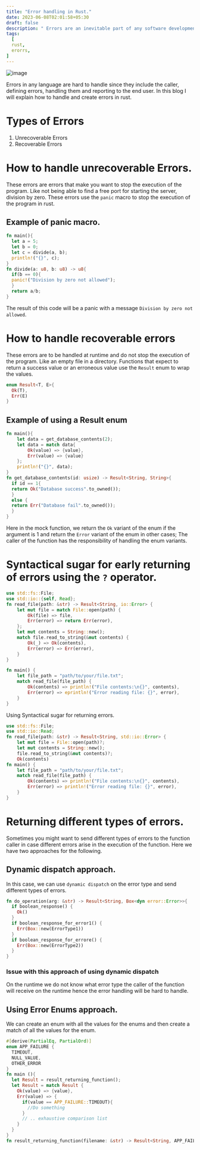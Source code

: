 ```yaml
---
title: "Error handling in Rust."
date: 2023-06-08T02:01:58+05:30
draft: false
description: " Errors are an inevitable part of any software development process, and Rust provides a robust mechanism for managing and handling them. This blog aims to demystify Rust's error handling philosophy, covering its unique features, error types, and various strategies for effectively dealing with errors."
tags:
  [
  rust,
  erorrs,
] 
---
```

![image](https://i.imgur.com/VSG6kWK.jpeg)

Errors in any language are hard to handle since they include the caller, defining errors, handling them and reporting to the end user. In this blog I will explain how to handle and create errors in rust.

# Types of Errors 
1. Unrecoverable Errors
2. Recoverable Errors

# How to handle unrecoverable Errors.

These errors are errors that make you want to stop the execution of the program. Like not being able to find a free port for starting the server, division by zero. 
These errors use the `panic` macro to stop the execution of the program in rust.

## Example of panic macro.

```rust 
fn main(){
  let a = 5;
  let b = 0;
  let c = divide(a, b);
  println!("{}", c);
}
fn divide(a: u8, b: u8) -> u8{
  if(b == 0){
  panic!("Division by zero not allowed");
  }
  return a/b;
}
```

The result of this code will be a panic with a message `Division by zero not allowed`.

# How to handle recoverable errors 

These errors are to be handled at runtime and do not stop the execution of the program. Like an empty file in a directory.
Functions that expect to return a success value or an erroneous value use the `Result` enum to wrap the values.
```rust 
enum Result<T, E>{
  Ok(T), 
  Err(E)
}
```

## Example of using a Result enum

```rust 
fn main(){
    let data = get_database_contents(2);
    let data = match data{
        Ok(value) => {value},
        Err(value) => {value}
    };
    println!("{}", data);
}
fn get_database_contents(id: usize) -> Result<String, String>{
  if id == 1{
  return Ok("Database success".to_owned());
  }
  else {
  return Err("Database fail".to_owned());
  }
}
```
Here in the mock function, we return the `Ok` variant of the enum if the argument is 1 and return the `Error` variant of the enum in other cases; The caller of the function has the responsibility of handling the enum variants.

# Syntactical sugar for early returning of errors using the `?` operator.


```rust 
use std::fs::File;
use std::io::{self, Read};
fn read_file(path: &str) -> Result<String, io::Error> {
    let mut file = match File::open(path) {
        Ok(file) => file,
        Err(error) => return Err(error),
    };
    let mut contents = String::new();
    match file.read_to_string(&mut contents) {
        Ok(_) => Ok(contents),
        Err(error) => Err(error),
    }
}

fn main() {
    let file_path = "path/to/your/file.txt";
    match read_file(file_path) {
        Ok(contents) => println!("File contents:\n{}", contents),
        Err(error) => eprintln!("Error reading file: {}", error),
    }
}
```
Using Syntactical sugar for returning errors. 
```rust 
use std::fs::File;
use std::io::Read;
fn read_file(path: &str) -> Result<String, std::io::Error> {
    let mut file = File::open(path)?;
    let mut contents = String::new();
    file.read_to_string(&mut contents)?; 
    Ok(contents)
fn main() {
    let file_path = "path/to/your/file.txt";
    match read_file(file_path) {
        Ok(contents) => println!("File contents:\n{}", contents),
        Err(error) => println!("Error reading file: {}", error),
    }
}
```

# Returning different types of errors.
Sometimes you might want to send different types of errors to the function caller in case different errors arise in the execution of the function. Here we have two approaches for the following.
## Dynamic dispatch approach.
In this case, we can use `dynamic dispatch` on the error type and send different types of errors.

```rust 
fn do_operation(arg: &str) -> Result<String, Box<dyn error::Error>>{
  if boolean_response() {
    Ok()
  }
  if boolean_response_for_error1() {
    Err(Box::new(ErrorType1))
  }
  if boolean_response_for_errore() {
    Err(Box::new(ErrorType2))
  }
}
```

### Issue with this approach of using dynamic dispatch
On the runtime we do not know what error type the caller of the function will receive on the runtime hence the error handling will be hard to handle.

## Using Error Enums approach.
We can create an enum with all the values for the enums and then create a match of all the values for the enum. 

```rust 
#[derive(PartialEq, PartialOrd)]
enum APP_FAILURE {
  TIMEOUT,
  NULL_VALUE,
  OTHER_ERROR
}
fn main (){
  let Result = result_returning_function();
  let Result = match Result {
    Ok(value) => {value},
    Err(value) => {
      if(value == APP_FAILURE::TIMEOUT){
        //Do something
      }
      // .. exhaustive comparison list 
    }
  }
}
fn result_returning_function(filename: &str) -> Result<String, APP_FAILURE> {}
```



